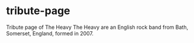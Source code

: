 # tribute-page
Tribute page of The Heavy
The Heavy are an English rock band from Bath, Somerset, England, formed in 2007.
